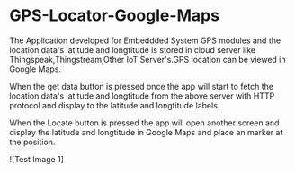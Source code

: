 # GPS-Locator-Google-Maps

The Application developed for Embeddded System GPS modules and the location data's latitude and longtitude is stored in cloud server like Thingspeak,Thingstream,Other IoT Server's.GPS location can be viewed in Google Maps.

When the get data button is pressed once the app will start to fetch the location data's latitude and longtitude from the above server with HTTP protocol and display to the latitude and longtitude labels.

When the Locate button is pressed the app will open another screen and display the latitude and longtitude in Google Maps and place an marker at the position.

![Test Image 1]
